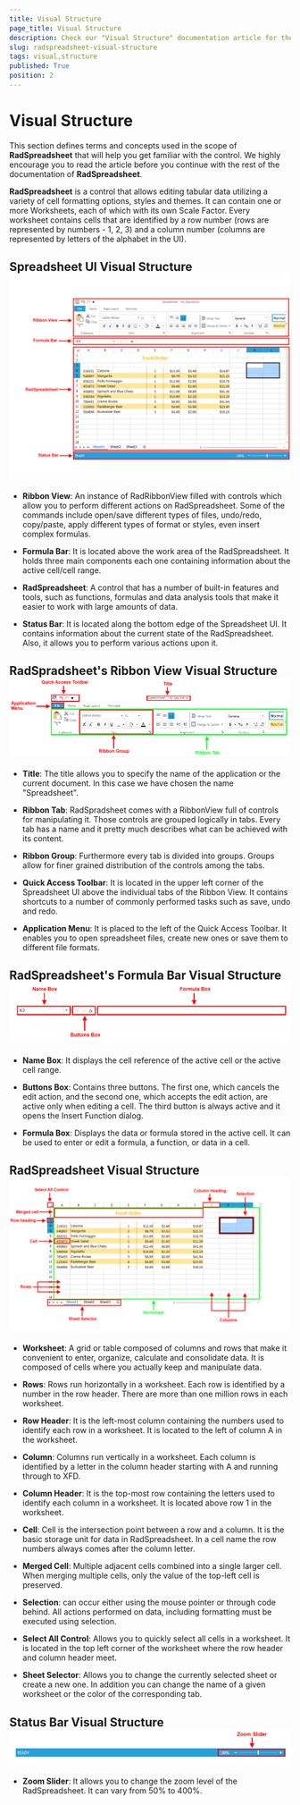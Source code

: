 ```yaml
---
title: Visual Structure
page_title: Visual Structure
description: Check our "Visual Structure" documentation article for the RadSpreadsheet WPF control.
slug: radspreadsheet-visual-structure
tags: visual,structure
published: True
position: 2
---
```


# Visual Structure



This section defines terms and concepts used in the scope of __RadSpreadsheet__ that will help you get familiar with the control. We highly encourage you to read the article before you continue with the rest of the documentation of __RadSpreadsheet__.
      

__RadSpreadsheet__ is a control that allows editing tabular data utilizing a variety of cell formatting options, styles and themes. It can contain one or more Worksheets, each of which with its own Scale Factor. Every worksheet contains cells that are identified by a row number (rows are represented by numbers - 1, 2, 3) and a column number (columns are represented by letters of the alphabet in the UI).
      

## Spreadsheet UI Visual Structure![Rad Spreadsheet Visual Structure 01](images/RadSpreadsheet_Visual_Structure_01.png)

* __Ribbon View__: An instance of RadRibbonView filled with controls which allow you to perform different actions on RadSpreadsheet. Some of the commands include open/save different types of files, undo/redo, copy/paste, apply different types of format or styles, even insert complex formulas.
            

* __Formula Bar__: It is located above the work area of the RadSpreadsheet. It holds three main components each one containing information about the active cell/cell range.
            

* __RadSpreadsheet__: A control that has a number of built-in features and tools, such as functions, formulas and data analysis tools that make it easier to work with large amounts of data.
            

* __Status Bar__: It is located along the bottom edge of the Spreadsheet UI. It contains information about the current state of the RadSpreadsheet. Also, it allows you to perform various actions upon it.
            

## RadSpradsheet's Ribbon View Visual Structure![Rad Spreadsheet Visual Structure 02](images/RadSpreadsheet_Visual_Structure_02.png)

* __Title__: The title allows you to specify the name of the application or the current document. In this case we have chosen the name "Spreadsheet".
            

* __Ribbon Tab__: RadSpradsheet comes with a RibbonView full of controls for manipulating it. Those controls are grouped logically in tabs. Every tab has a name and it pretty much describes what can be achieved with its content.
            

* __Ribbon Group__: Furthermore every tab is divided into groups. Groups allow for finer grained distribution of the controls among the tabs.
            

* __Quick Access Toolbar__: It is located in the upper left corner of the Spreadsheet UI above the individual tabs of the Ribbon View. It contains shortcuts to a number of commonly performed tasks such as save, undo and redo.
            

* __Application Menu__: It is placed to the left of the Quick Access Toolbar. It enables you to open spreadsheet files, create new ones or save them to different file formats.
            

## RadSpreadsheet's Formula Bar Visual Structure![Rad Spreadsheet Visual Structure 03](images/RadSpreadsheet_Visual_Structure_03.png)

* __Name Box__: It displays the cell reference of the active cell or the active cell range.
            

* __Buttons Box__: Contains three buttons. The first one, which cancels the edit action, and the second one, which accepts the edit action, are active only when editing a cell. The third button is always active and it opens the Insert Function dialog.
            

* __Formula Box__: Displays the data or formula stored in the active cell. It can be used to enter or edit a formula, a function, or data in a cell.
            

## RadSpreadsheet Visual Structure![Rad Spreadsheet Visual Structure 04](images/RadSpreadsheet_Visual_Structure_04.png)

* __Worksheet__: A grid or table composed of columns and rows that make it convenient to enter, organize, calculate and consolidate data. It is composed of cells where you actually keep and manipulate data.
            

* __Rows__: Rows run horizontally in a worksheet. Each row is identified by a number in the row header. There are more than one million rows in each worksheet.
            

* __Row Header__: It is the left-most column containing the numbers used to identify each row in a worksheet. It is located to the left of column A in the worksheet.
            

* __Column__: Columns run vertically in a worksheet. Each column is identified by a letter in the column header starting with A and running through to XFD.
            

* __Column Header__: It is the top-most row containing the letters used to identify each column in a worksheet. It is located above row 1 in the worksheet.
            

* __Cell__: Cell is the intersection point between a row and a column. It is the basic storage unit for data in RadSpreadsheet. In a cell name the row numbers always comes after the column letter.
            

* __Merged Cell__: Multiple adjacent cells combined into a single larger cell. When merging multiple cells, only the value of the top-left cell is preserved.
            

* __Selection__: can occur either using the mouse pointer or through code behind. All actions performed on data, including formatting must be executed using selection.
            

* __Select All Control__: Allows you to quickly select all cells in a worksheet. It is located in the top left corner of the worksheet where the row header and column header meet.
            

* __Sheet Selector__: Allows you to change the currently selected sheet or create a new one. In addition you can change the name of a given worksheet or the color of the corresponding tab.
            

## Status Bar Visual Structure![Rad Spreadsheet Visual Structure 05](images/RadSpreadsheet_Visual_Structure_05.png)

* __Zoom Slider__: It allows you to change the zoom level of the RadSpreadsheet. It can vary from 50% to 400%.
            
